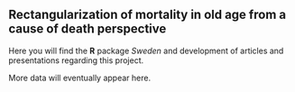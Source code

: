 ## Rectangularization of mortality in old age from a cause of death perspective

Here you will find the **R** package *Sweden* and development of 
articles and presentations regarding this project.

More data will eventually appear here. 
